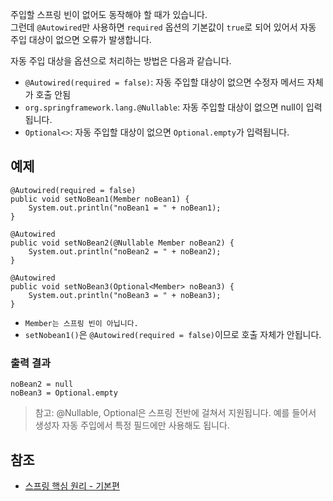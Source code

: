 주입할 스프링 빈이 없어도 동작해야 할 때가 있습니다.   
그런데 ```@Autowired```만 사용하면 ```required``` 옵션의 기본값이 ```true```로 되어 있어서 자동 주입 대상이 없으면 오류가 발생합니다.

자동 주입 대상을 옵션으로 처리하는 방법은 다음과 같습니다.
* ```@Autowired(required = false)```: 자동 주입할 대상이 없으면 수정자 메서드 자체가 호출 안됨
* ```org.springframework.lang.@Nullable```: 자동 주입할 대상이 없으면 null이 입력됩니다.
* ```Optional<>```: 자동 주입할 대상이 없으면 ```Optional.empty```가 입력됩니다.

## 예제
```
@Autowired(required = false)
public void setNoBean1(Member noBean1) {
    System.out.println("noBean1 = " + noBean1);
}

@Autowired
public void setNoBean2(@Nullable Member noBean2) {
    System.out.println("noBean2 = " + noBean2);
}

@Autowired
public void setNoBean3(Optional<Member> noBean3) {
    System.out.println("noBean3 = " + noBean3);
}
```
* ```Member는 스프링 빈이 아닙니다.```
* ```setNobean1()```은 ```@Autowired(required = false)```이므로 호출 자체가 안됩니다.

### 출력 결과
```
noBean2 = null
noBean3 = Optional.empty
```

> 참고: \@Nullable, Optional은 스프링 전반에 걸쳐서 지원됩니다. 예를 들어서 생성자 자동 주입에서 특정 필드에만 사용해도 됩니다.

## 참조
* [스프링 핵심 원리 - 기본편](https://www.inflearn.com/course/%EC%8A%A4%ED%94%84%EB%A7%81-%ED%95%B5%EC%8B%AC-%EC%9B%90%EB%A6%AC-%EA%B8%B0%EB%B3%B8%ED%8E%B8/dashboard)